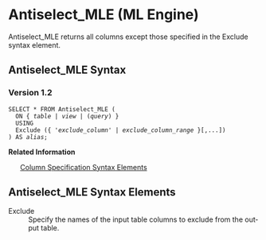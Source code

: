 <html><head></head><body><div class="nested0" aria-labelledby="ariaid-title1" topicindex="1" topicid="fti1507841304899" id="fti1507841304899"><h1 class="title topictitle1" id="ariaid-title1">Antiselect_MLE (ML Engine)</h1><div class="body conbody">
<p class="p">Antiselect_MLE returns all columns <span>except</span> those specified in the Exclude syntax element.</p></div><div class="topic reference nested1" aria-labelledby="ariaid-title2" topicindex="2" topicid="gzm1507841531530" xml:lang="en-us" lang="en-us" id="gzm1507841531530">
<h2 class="title topictitle2" id="ariaid-title2">Antiselect_MLE Syntax</h2><div class="body refbody"><div class="section" id="gzm1507841531530__section_N1000E_N1000C_N10001">
<h3 class="title sectiontitle">Version 1.2</h3><pre class="pre codeblock" xml:space="preserve"><code>SELECT * FROM Antiselect_MLE (
  <span>ON { <var class="keyword varname">table</var> | <var class="keyword varname">view</var> | (<var class="keyword varname">query</var>) }</span>
  USING 
  Exclude ({ '<var class="keyword varname">exclude_column</var>' | <var class="keyword varname">exclude_column_range</var> }[,...])
) AS <var class="keyword varname">alias</var>;</code></pre></div></div><div class="related-links"><div class="linklistheader"><p></p><b>Related Information</b></div>
<ul class="linklist linklist relinfo"><div class="linklistmember"><a href="ndv1557782188375.md">Column Specification Syntax Elements</a></div></ul></div></div><div class="topic reference nested1" aria-labelledby="ariaid-title3" topicindex="3" topicid="dyl1507841756631" xml:lang="en-us" lang="en-us" id="dyl1507841756631">
<h2 class="title topictitle2" id="ariaid-title3">Antiselect_MLE Syntax Elements</h2><div class="body refbody"><div class="section" id="dyl1507841756631__section_N10011_N1000E_N10001"><dl class="dl parml"><dt class="dt pt dlterm">Exclude</dt><dd class="dd pd">Specify the names of the input table columns to exclude from the output table.</dd></dl></div></div></div></div></body></html>
